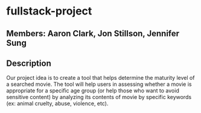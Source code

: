 # fullstack-project
## Members: Aaron Clark, Jon Stillson, Jennifer Sung

## Description
Our project idea is to create a tool that helps determine the maturity level of a searched movie. The tool will help users in assessing whether a movie is appropriate for a specific age group (or help those who want to avoid sensitive content) by analyzing its contents of movie by specific keywords (ex: animal cruelty, abuse, violence, etc).

